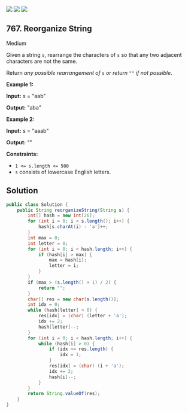[![](https://img.shields.io/github/stars/javadev/LeetCode-in-Java?label=Stars&style=flat-square)](https://github.com/javadev/LeetCode-in-Java)
[![](https://img.shields.io/github/forks/javadev/LeetCode-in-Java?label=Fork%20me%20on%20GitHub%20&style=flat-square)](https://github.com/javadev/LeetCode-in-Java/fork)
[![](https://img.shields.io/badge/-LeetCode%20in%20Kotlin-blue?style=flat-square)](https://github.com/javadev/LeetCode-in-Kotlin)

## 767\. Reorganize String

Medium

Given a string `s`, rearrange the characters of `s` so that any two adjacent characters are not the same.

Return _any possible rearrangement of_ `s` _or return_ `""` _if not possible_.

**Example 1:**

**Input:** s = "aab"

**Output:** "aba"

**Example 2:**

**Input:** s = "aaab"

**Output:** ""

**Constraints:**

*   `1 <= s.length <= 500`
*   `s` consists of lowercase English letters.

## Solution

```java
public class Solution {
    public String reorganizeString(String s) {
        int[] hash = new int[26];
        for (int i = 0; i < s.length(); i++) {
            hash[s.charAt(i) - 'a']++;
        }
        int max = 0;
        int letter = 0;
        for (int i = 0; i < hash.length; i++) {
            if (hash[i] > max) {
                max = hash[i];
                letter = i;
            }
        }
        if (max > (s.length() + 1) / 2) {
            return "";
        }
        char[] res = new char[s.length()];
        int idx = 0;
        while (hash[letter] > 0) {
            res[idx] = (char) (letter + 'a');
            idx += 2;
            hash[letter]--;
        }
        for (int i = 0; i < hash.length; i++) {
            while (hash[i] > 0) {
                if (idx >= res.length) {
                    idx = 1;
                }
                res[idx] = (char) (i + 'a');
                idx += 2;
                hash[i]--;
            }
        }
        return String.valueOf(res);
    }
}
```